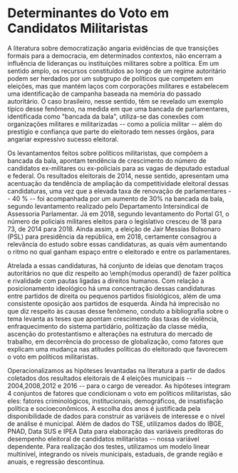 # Determinantes do Voto em Candidatos Militaristas

A literatura sobre democratização angaria evidências de que transições formais para a democracia, em determinados contextos, não encerram a influência de lideranças ou instituições militares sobre a política. Em um sentido amplo, os recursos constituídos ao longo de um regime autoritário podem ser herdados por um subgrupo de políticos que competem em eleições, mas que mantém laços com corporações militares e estabelecem uma identificação de campanha baseada na memória do passado autoritário. O caso brasileiro, nesse sentido, têm se revelado um exemplo típico desse fenômeno, na medida em que uma bancada de parlamentares, identificada como "bancada da bala", utiliza-se das conexões com organizações militares e militarizadas -- como a polícia militar -- além do prestígio e confiança que parte do eleitorado tem nesses órgãos, para angariar expressivo sucesso eleitoral.      

Os levantamentos feitos sobre políticos militaristas, que compõem a bancada da bala, apontam tendência de crescimento do número de candidatos ex-militares ou ex-policiais para as vagas de deputado estadual e federal. Os resultados eleitorais de 2014, nesse sentido, apresentam uma acentuação da tendência de ampliação da competitividade eleitoral dessas candidaturas, uma vez que a elevada taxa de renovação de parlamentares -- 40 % -- foi acompanhada por um aumento de 30% na bancada da bala, segundo levantamento realizado pelo Departamento Intersindical de Assessoria Parlamentar. Já em 2018, segundo levantamento do Portal G1, o número de policiais militares eleitos para o legislativo cresceu de 18 para 73, de 2014 para 2018. Ainda assim, a eleição de Jair Messias Bolsonaro (PSL) para presidência da república, em 2018, certamente consagrou a relevância do estudo sobre essas candidaturas, as quais vêm aumentando o ritmo no qual ganham espaço entre o eleitorado e entre os parlamentares. 

Atrelada a essas candidaturas, há conjunto de ideias que denotam traços autoritários no que diz respeito ao \emph{modus operandi} de fazer política e rivalidade com pautas ligadas a direitos humanos. Com relação a posicionamento ideológico há uma concentração dessas candidaturas entre partidos de direita ou pequenos partidos fisiológicos, além de uma consistente oposição aos partidos de esquerda. Ainda há imprecisão no que diz respeito às causas desse fenômeno, conduto a bibliografia sobre o tema levanta as teses que apontam crescimento das taxas de violência, enfraquecimento do sistema partidário, politização da classe média, ascenção do protestantismo e alterações na estrutura do mercado de trabalho, em decorrência do processo de globalização, como fatores que explicam uma mudança nas atitudes políticas do eleitorado que favorecem o voto em políticos militaristas.

Operacionalizamos as hipóteses levantadas na literatura a partir de dados coletados dos resultados eleitorais de 4 eleições municipais -- 2004,2008,2012 e 2016 -- para o cargo de vereador. As hipóteses integram 4 conjuntos de fatores que condicionam o voto em políticos militaristas, são eles: fatores criminológicos, institucionais, demográficos, de insatisfação política e socioeconômicos. A escolha dos anos é justificada pela disponibilidade de dados para construir as variáveis de interesse e o nível de análise é municipal. Além de dados do TSE, utilizamos dados do IBGE, PNAD, Data SUS e IPEA Data para elaboração das variáveis preditoras do desempenho eleitoral de candidatos militaristas -- nossa variável dependente. Para realização dos testes, utilizamos um modelo linear multinível, integrando os níveis municipais, estaduais, de grande região e anuais, e regressão descontínua.
